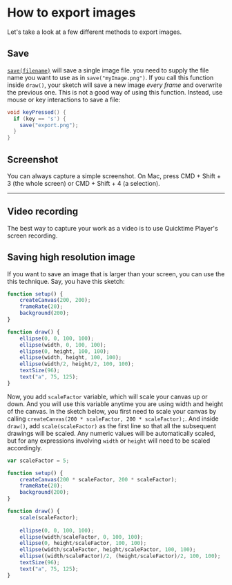 # How to export images
Let's take a look at a few different methods to export images.

## Save
[`save(filename)`](https://processing.org/reference/save_.html) will save a single image file. you need to supply the file name you want to use as in `save("myImage.png")`. If you call this function inside `draw()`, your sketch will save a new image *every frame* and overwrite the previous one. This is not a good way of using this function. Instead, use mouse or key interactions to save a file:

```java
void keyPressed() {
  if (key == 's') {
    save("export.png");
  }
}
```

## Screenshot
You can always capture a simple screenshot. On Mac, press CMD + Shift + 3 (the whole screen) or CMD + Shift + 4 (a selection).

-----

## Video recording
The best way to capture your work as a video is to use Quicktime Player's screen recording.

## Saving high resolution image
If you want to save an image that is larger than your screen, you can use the this technique. Say, you have this sketch:

```js
function setup() {
	createCanvas(200, 200);
	frameRate(20);
	background(200);
}

function draw() {	
	ellipse(0, 0, 100, 100);
	ellipse(width, 0, 100, 100);
	ellipse(0, height, 100, 100);
	ellipse(width, height, 100, 100);
	ellipse(width/2, height/2, 100, 100);
	textSize(96);
	text("a", 75, 125);
}
```

Now, you add `scaleFactor` variable, which will scale your canvas up or down. And you will use this variable anytime you are using width and height of the canvas. In the sketch below, you first need to scale your canvas by calling `createCanvas(200 * scaleFactor, 200 * scaleFactor);`. And inside `draw()`, add `scale(scaleFactor)` as the first line so that all the subsequent drawings will be scaled. Any numeric values will be automatically scaled, but for any expressions involving `width` or `height` will need to be scaled accordingly.

```js
var scaleFactor = 5;

function setup() {
	createCanvas(200 * scaleFactor, 200 * scaleFactor);
	frameRate(20);
	background(200);
}

function draw() {
	scale(scaleFactor);
	
	ellipse(0, 0, 100, 100);
	ellipse(width/scaleFactor, 0, 100, 100);
	ellipse(0, height/scaleFactor, 100, 100);
	ellipse(width/scaleFactor, height/scaleFactor, 100, 100);
	ellipse((width/scaleFactor)/2, (height/scaleFactor)/2, 100, 100);
	textSize(96);
	text("a", 75, 125);
}
```


